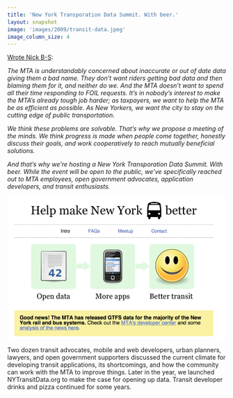```yaml
---
title: 'New York Transporation Data Summit. With beer.'
layout: snapshot
image: 'images/2009/transit-data.jpeg'
image_column_size: 4
---
```


<a href="http://blog.openplans.org/2009/08/new-york-public-transit-data-summit-with-beer-2/">Wrote Nick B-S</a>: 

*The MTA is understandably concerned about inaccurate or out of date data giving them a bad name. They don’t want riders getting bad data and then blaming them for it, and neither do we. And the MTA doesn’t want to spend all their time responding to FOIL requests. It’s in nobody’s interest to make the MTA’s already tough job harder; as taxpayers, we want to help the MTA be as efficient as possible. As New Yorkers, we want the city to stay on the cutting edge of public transportation.*

*We think these problems are solvable. That’s why we propose a meeting of the minds. We think progress is made when people come together, honestly discuss their goals, and work cooperatively to reach mutually beneficial solutions.*

*And that’s why we’re hosting a New York Transporation Data Summit. With beer. While the event will be open to the public, we’ve specifically reached out to MTA employees, open government advocates, application developers, and transit enthusiasts.*

<img src="images/2009/nytransitdata.png">

Two dozen transit advocates, mobile and web developers, urban planners, lawyers, and open government supporters discussed the current climate for developing transit applications, its shortcomings, and how the community can work with the MTA to improve things. Later in the year, we launched NYTransitData.org to make the case for opening up data. Transit developer drinks and pizza continued for some years.

